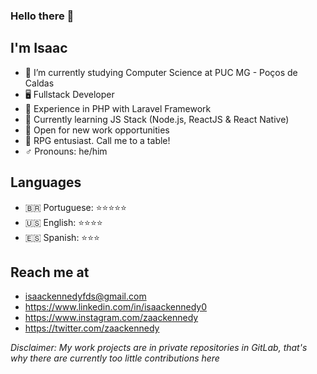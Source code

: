 ### Hello there 👋
## I'm Isaac

- 🔭 I’m currently studying Computer Science at PUC MG - Poços de Caldas
- 🖥️ Fullstack Developer
- 💯 Experience in PHP with Laravel Framework
- 🚧 Currently learning JS Stack (Node.js, ReactJS & React Native)
- 👐 Open for new work opportunities
- 🧙 RPG entusiast. Call me to a table!
- ♂ Pronouns: he/him

## Languages

- 🇧🇷 Portuguese: ⭐⭐⭐⭐⭐
- 🇺🇸 English:    ⭐⭐⭐⭐
- 🇪🇸 Spanish:    ⭐⭐⭐

## Reach me at

- isaackennedyfds@gmail.com
- https://www.linkedin.com/in/isaackennedy0
- https://www.instagram.com/zaackennedy
- https://twitter.com/zaackennedy

*Disclaimer: My work projects are in private repositories in GitLab, that's why there are currently too little contributions here*
